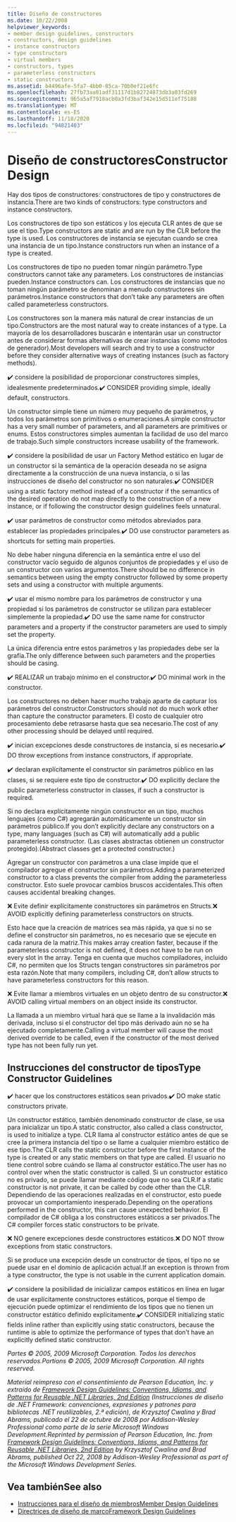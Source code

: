 ```yaml
---
title: Diseño de constructores
ms.date: 10/22/2008
helpviewer_keywords:
- member design guidelines, constructors
- constructors, design guidelines
- instance constructors
- type constructors
- virtual members
- constructors, types
- parameterless constructors
- static constructors
ms.assetid: b4496afe-5fa7-4bb0-85ca-70b0ef21e6fc
ms.openlocfilehash: 27fb73aa01adf31117d1b82724873db3a03fd269
ms.sourcegitcommit: 965a5af7918acb0a3fd3baf342e15d511ef75188
ms.translationtype: MT
ms.contentlocale: es-ES
ms.lasthandoff: 11/18/2020
ms.locfileid: "94821403"
---
```

# <a name="constructor-design"></a><span data-ttu-id="504b7-102">Diseño de constructores</span><span class="sxs-lookup"><span data-stu-id="504b7-102">Constructor Design</span></span>

<span data-ttu-id="504b7-103">Hay dos tipos de constructores: constructores de tipo y constructores de instancia.</span><span class="sxs-lookup"><span data-stu-id="504b7-103">There are two kinds of constructors: type constructors and instance constructors.</span></span>

<span data-ttu-id="504b7-104">Los constructores de tipo son estáticos y los ejecuta CLR antes de que se use el tipo.</span><span class="sxs-lookup"><span data-stu-id="504b7-104">Type constructors are static and are run by the CLR before the type is used.</span></span> <span data-ttu-id="504b7-105">Los constructores de instancia se ejecutan cuando se crea una instancia de un tipo.</span><span class="sxs-lookup"><span data-stu-id="504b7-105">Instance constructors run when an instance of a type is created.</span></span>

<span data-ttu-id="504b7-106">Los constructores de tipo no pueden tomar ningún parámetro.</span><span class="sxs-lookup"><span data-stu-id="504b7-106">Type constructors cannot take any parameters.</span></span> <span data-ttu-id="504b7-107">Los constructores de instancias pueden.</span><span class="sxs-lookup"><span data-stu-id="504b7-107">Instance constructors can.</span></span> <span data-ttu-id="504b7-108">Los constructores de instancias que no toman ningún parámetro se denominan a menudo constructores sin parámetros.</span><span class="sxs-lookup"><span data-stu-id="504b7-108">Instance constructors that don’t take any parameters are often called parameterless constructors.</span></span>

<span data-ttu-id="504b7-109">Los constructores son la manera más natural de crear instancias de un tipo.</span><span class="sxs-lookup"><span data-stu-id="504b7-109">Constructors are the most natural way to create instances of a type.</span></span> <span data-ttu-id="504b7-110">La mayoría de los desarrolladores buscarán e intentarán usar un constructor antes de considerar formas alternativas de crear instancias (como métodos de generador).</span><span class="sxs-lookup"><span data-stu-id="504b7-110">Most developers will search and try to use a constructor before they consider alternative ways of creating instances (such as factory methods).</span></span>

<span data-ttu-id="504b7-111">✔️ considere la posibilidad de proporcionar constructores simples, idealesmente predeterminados.</span><span class="sxs-lookup"><span data-stu-id="504b7-111">✔️ CONSIDER providing simple, ideally default, constructors.</span></span>

<span data-ttu-id="504b7-112">Un constructor simple tiene un número muy pequeño de parámetros, y todos los parámetros son primitivos o enumeraciones.</span><span class="sxs-lookup"><span data-stu-id="504b7-112">A simple constructor has a very small number of parameters, and all parameters are primitives or enums.</span></span> <span data-ttu-id="504b7-113">Estos constructores simples aumentan la facilidad de uso del marco de trabajo.</span><span class="sxs-lookup"><span data-stu-id="504b7-113">Such simple constructors increase usability of the framework.</span></span>

<span data-ttu-id="504b7-114">✔️ considere la posibilidad de usar un Factory Method estático en lugar de un constructor si la semántica de la operación deseada no se asigna directamente a la construcción de una nueva instancia, o si las instrucciones de diseño del constructor no son naturales.</span><span class="sxs-lookup"><span data-stu-id="504b7-114">✔️ CONSIDER using a static factory method instead of a constructor if the semantics of the desired operation do not map directly to the construction of a new instance, or if following the constructor design guidelines feels unnatural.</span></span>

<span data-ttu-id="504b7-115">✔️ usar parámetros de constructor como métodos abreviados para establecer las propiedades principales.</span><span class="sxs-lookup"><span data-stu-id="504b7-115">✔️ DO use constructor parameters as shortcuts for setting main properties.</span></span>

<span data-ttu-id="504b7-116">No debe haber ninguna diferencia en la semántica entre el uso del constructor vacío seguido de algunos conjuntos de propiedades y el uso de un constructor con varios argumentos.</span><span class="sxs-lookup"><span data-stu-id="504b7-116">There should be no difference in semantics between using the empty constructor followed by some property sets and using a constructor with multiple arguments.</span></span>

<span data-ttu-id="504b7-117">✔️ usar el mismo nombre para los parámetros de constructor y una propiedad si los parámetros de constructor se utilizan para establecer simplemente la propiedad.</span><span class="sxs-lookup"><span data-stu-id="504b7-117">✔️ DO use the same name for constructor parameters and a property if the constructor parameters are used to simply set the property.</span></span>

<span data-ttu-id="504b7-118">La única diferencia entre estos parámetros y las propiedades debe ser la grafía.</span><span class="sxs-lookup"><span data-stu-id="504b7-118">The only difference between such parameters and the properties should be casing.</span></span>

<span data-ttu-id="504b7-119">✔️ REALIZAR un trabajo mínimo en el constructor.</span><span class="sxs-lookup"><span data-stu-id="504b7-119">✔️ DO minimal work in the constructor.</span></span>

<span data-ttu-id="504b7-120">Los constructores no deben hacer mucho trabajo aparte de capturar los parámetros del constructor.</span><span class="sxs-lookup"><span data-stu-id="504b7-120">Constructors should not do much work other than capture the constructor parameters.</span></span> <span data-ttu-id="504b7-121">El costo de cualquier otro procesamiento debe retrasarse hasta que sea necesario.</span><span class="sxs-lookup"><span data-stu-id="504b7-121">The cost of any other processing should be delayed until required.</span></span>

<span data-ttu-id="504b7-122">✔️ inician excepciones desde constructores de instancia, si es necesario.</span><span class="sxs-lookup"><span data-stu-id="504b7-122">✔️ DO throw exceptions from instance constructors, if appropriate.</span></span>

<span data-ttu-id="504b7-123">✔️ declaran explícitamente el constructor sin parámetros público en las clases, si se requiere este tipo de constructor.</span><span class="sxs-lookup"><span data-stu-id="504b7-123">✔️ DO explicitly declare the public parameterless constructor in classes, if such a constructor is required.</span></span>

<span data-ttu-id="504b7-124">Si no declara explícitamente ningún constructor en un tipo, muchos lenguajes (como C#) agregarán automáticamente un constructor sin parámetros público.</span><span class="sxs-lookup"><span data-stu-id="504b7-124">If you don’t explicitly declare any constructors on a type, many languages (such as C#) will automatically add a public parameterless constructor.</span></span> <span data-ttu-id="504b7-125">(Las clases abstractas obtienen un constructor protegido).</span><span class="sxs-lookup"><span data-stu-id="504b7-125">(Abstract classes get a protected constructor.)</span></span>

<span data-ttu-id="504b7-126">Agregar un constructor con parámetros a una clase impide que el compilador agregue el constructor sin parámetros.</span><span class="sxs-lookup"><span data-stu-id="504b7-126">Adding a parameterized constructor to a class prevents the compiler from adding the parameterless constructor.</span></span> <span data-ttu-id="504b7-127">Esto suele provocar cambios bruscos accidentales.</span><span class="sxs-lookup"><span data-stu-id="504b7-127">This often causes accidental breaking changes.</span></span>

<span data-ttu-id="504b7-128">❌ Evite definir explícitamente constructores sin parámetros en Structs.</span><span class="sxs-lookup"><span data-stu-id="504b7-128">❌ AVOID explicitly defining parameterless constructors on structs.</span></span>

<span data-ttu-id="504b7-129">Esto hace que la creación de matrices sea más rápida, ya que si no se define el constructor sin parámetros, no es necesario que se ejecute en cada ranura de la matriz.</span><span class="sxs-lookup"><span data-stu-id="504b7-129">This makes array creation faster, because if the parameterless constructor is not defined, it does not have to be run on every slot in the array.</span></span> <span data-ttu-id="504b7-130">Tenga en cuenta que muchos compiladores, incluido C#, no permiten que los Structs tengan constructores sin parámetros por esta razón.</span><span class="sxs-lookup"><span data-stu-id="504b7-130">Note that many compilers, including C#, don’t allow structs to have parameterless constructors for this reason.</span></span>

<span data-ttu-id="504b7-131">❌ Evite llamar a miembros virtuales en un objeto dentro de su constructor.</span><span class="sxs-lookup"><span data-stu-id="504b7-131">❌ AVOID calling virtual members on an object inside its constructor.</span></span>

<span data-ttu-id="504b7-132">La llamada a un miembro virtual hará que se llame a la invalidación más derivada, incluso si el constructor del tipo más derivado aún no se ha ejecutado completamente.</span><span class="sxs-lookup"><span data-stu-id="504b7-132">Calling a virtual member will cause the most derived override to be called, even if the constructor of the most derived type has not been fully run yet.</span></span>

## <a name="type-constructor-guidelines"></a><span data-ttu-id="504b7-133">Instrucciones del constructor de tipos</span><span class="sxs-lookup"><span data-stu-id="504b7-133">Type Constructor Guidelines</span></span>

<span data-ttu-id="504b7-134">✔️ hacer que los constructores estáticos sean privados.</span><span class="sxs-lookup"><span data-stu-id="504b7-134">✔️ DO make static constructors private.</span></span>

<span data-ttu-id="504b7-135">Un constructor estático, también denominado constructor de clase, se usa para inicializar un tipo.</span><span class="sxs-lookup"><span data-stu-id="504b7-135">A static constructor, also called a class constructor, is used to initialize a type.</span></span> <span data-ttu-id="504b7-136">CLR llama al constructor estático antes de que se cree la primera instancia del tipo o se llame a cualquier miembro estático de ese tipo.</span><span class="sxs-lookup"><span data-stu-id="504b7-136">The CLR calls the static constructor before the first instance of the type is created or any static members on that type are called.</span></span> <span data-ttu-id="504b7-137">El usuario no tiene control sobre cuándo se llama al constructor estático.</span><span class="sxs-lookup"><span data-stu-id="504b7-137">The user has no control over when the static constructor is called.</span></span> <span data-ttu-id="504b7-138">Si un constructor estático no es privado, se puede llamar mediante código que no sea CLR.</span><span class="sxs-lookup"><span data-stu-id="504b7-138">If a static constructor is not private, it can be called by code other than the CLR.</span></span> <span data-ttu-id="504b7-139">Dependiendo de las operaciones realizadas en el constructor, esto puede provocar un comportamiento inesperado.</span><span class="sxs-lookup"><span data-stu-id="504b7-139">Depending on the operations performed in the constructor, this can cause unexpected behavior.</span></span> <span data-ttu-id="504b7-140">El compilador de C# obliga a los constructores estáticos a ser privados.</span><span class="sxs-lookup"><span data-stu-id="504b7-140">The C# compiler forces static constructors to be private.</span></span>

<span data-ttu-id="504b7-141">❌ NO genere excepciones desde constructores estáticos.</span><span class="sxs-lookup"><span data-stu-id="504b7-141">❌ DO NOT throw exceptions from static constructors.</span></span>

<span data-ttu-id="504b7-142">Si se produce una excepción desde un constructor de tipos, el tipo no se puede usar en el dominio de aplicación actual.</span><span class="sxs-lookup"><span data-stu-id="504b7-142">If an exception is thrown from a type constructor, the type is not usable in the current application domain.</span></span>

<span data-ttu-id="504b7-143">✔️ considere la posibilidad de inicializar campos estáticos en línea en lugar de usar explícitamente constructores estáticos, porque el tiempo de ejecución puede optimizar el rendimiento de los tipos que no tienen un constructor estático definido explícitamente.</span><span class="sxs-lookup"><span data-stu-id="504b7-143">✔️ CONSIDER initializing static fields inline rather than explicitly using static constructors, because the runtime is able to optimize the performance of types that don’t have an explicitly defined static constructor.</span></span>

<span data-ttu-id="504b7-144">*Partes © 2005, 2009 Microsoft Corporation. Todos los derechos reservados.*</span><span class="sxs-lookup"><span data-stu-id="504b7-144">*Portions © 2005, 2009 Microsoft Corporation. All rights reserved.*</span></span>

<span data-ttu-id="504b7-145">*Material reimpreso con el consentimiento de Pearson Education, Inc. y extraído de [Framework Design Guidelines: Conventions, Idioms, and Patterns for Reusable .NET Libraries, 2nd Edition](https://www.informit.com/store/framework-design-guidelines-conventions-idioms-and-9780321545619) (Instrucciones de diseño de .NET Framework: convenciones, expresiones y patrones para bibliotecas .NET reutilizables, 2.ª edición), de Krzysztof Cwalina y Brad Abrams, publicado el 22 de octubre de 2008 por Addison-Wesley Professional como parte de la serie Microsoft Windows Development.*</span><span class="sxs-lookup"><span data-stu-id="504b7-145">*Reprinted by permission of Pearson Education, Inc. from [Framework Design Guidelines: Conventions, Idioms, and Patterns for Reusable .NET Libraries, 2nd Edition](https://www.informit.com/store/framework-design-guidelines-conventions-idioms-and-9780321545619) by Krzysztof Cwalina and Brad Abrams, published Oct 22, 2008 by Addison-Wesley Professional as part of the Microsoft Windows Development Series.*</span></span>

## <a name="see-also"></a><span data-ttu-id="504b7-146">Vea también</span><span class="sxs-lookup"><span data-stu-id="504b7-146">See also</span></span>

- [<span data-ttu-id="504b7-147">Instrucciones para el diseño de miembros</span><span class="sxs-lookup"><span data-stu-id="504b7-147">Member Design Guidelines</span></span>](member.md)
- [<span data-ttu-id="504b7-148">Directrices de diseño de marco</span><span class="sxs-lookup"><span data-stu-id="504b7-148">Framework Design Guidelines</span></span>](index.md)
